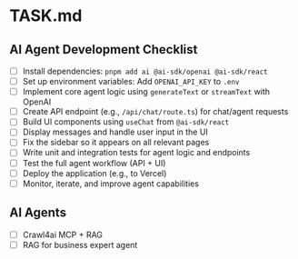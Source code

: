# TASK.md

## AI Agent Development Checklist

- [ ] Install dependencies: `pnpm add ai @ai-sdk/openai @ai-sdk/react`
- [ ] Set up environment variables: Add `OPENAI_API_KEY` to `.env`
- [ ] Implement core agent logic using `generateText` or `streamText` with OpenAI
- [ ] Create API endpoint (e.g., `/api/chat/route.ts`) for chat/agent requests
- [ ] Build UI components using `useChat` from `@ai-sdk/react`
- [ ] Display messages and handle user input in the UI
- [ ] Fix the sidebar so it appears on all relevant pages
- [ ] Write unit and integration tests for agent logic and endpoints
- [ ] Test the full agent workflow (API + UI)
- [ ] Deploy the application (e.g., to Vercel)
- [ ] Monitor, iterate, and improve agent capabilities 

## AI Agents

- [ ] Crawl4ai MCP + RAG
- [ ] RAG for business expert agent